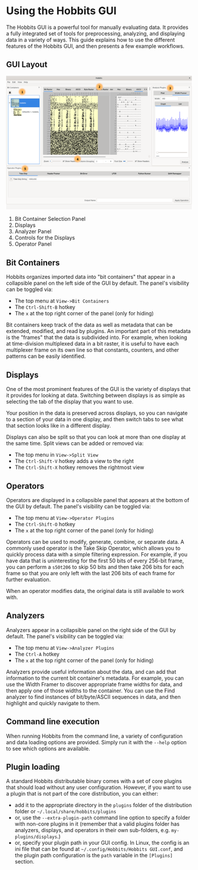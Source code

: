 # Using the Hobbits GUI

The Hobbits GUI is a powerful tool for manually evaluating data. It provides a
fully integrated set of tools for preprocessing, analyzing, and displaying data
in a variety of ways. This guide explains how to use the different features of
the Hobbits GUI, and then presents a few example workflows.

## GUI Layout

![The Hobbits GUI](labelled_hobbits_screenshot.png)

 1. Bit Container Selection Panel
 2. Displays
 3. Analyzer Panel
 4. Controls for the Displays
 5. Operator Panel

## Bit Containers

Hobbits organizes imported data into "bit containers" that appear in a 
collapsible panel on the left side of the GUI by default. The panel's visibility
can be toggled via:

  - The top menu at `View->Bit Containers`
  - The `Ctrl-Shift-B` hotkey
  - The `x` at the top right corner of the panel (only for hiding)

Bit containers keep track of the data as well as metadata that can be extended,
modified, and read by plugins. An important part of this metadata is the
"frames" that the data is subdivided into. For example, when looking at
time-division multiplexed data in a bit raster, it is useful to have each
multiplexer frame on its own line so that constants, counters, and other
patterns can be easily identified.

## Displays

One of the most prominent features of the GUI is the variety of displays that it
provides for looking at data. Switching between displays is as simple as
selecting the tab of the display that you want to use.

Your position in the data is preserved across displays, so you can navigate to a
section of your data in one display, and then switch tabs to see what that
section looks like in a different display.

Displays can also be split so that you can look at more than one display at the
same time. Split views can be added or removed via:

 - The top menu in `View->Split View`
 - The `Ctrl-Shift-V` hotkey adds a view to the right
 - The `Ctrl-Shift-X` hotkey removes the rightmost view

## Operators

Operators are displayed in a collapsible panel that appears at the bottom of the
GUI by default. The panel's visibility can be toggled via:

 - The top menu at `View->Operator Plugins`
 - The `Ctrl-Shift-O` hotkey
 - The `x` at the top right corner of the panel (only for hiding)

Operators can be used to modify, generate, combine, or separate data. A commonly
used operator is the Take Skip Operator, which allows you to quickly process
data with a simple filtering expression. For example, if you have data that is
uninteresting for the first 50 bits of every 256-bit frame, you can perform a
`s50t206` to skip 50 bits and then take 206 bits for each frame so that you are
only left with the last 206 bits of each frame for further evaluation.

When an operator modifies data, the original data is still available to work
with.

## Analyzers

Analyzers appear in a collapsible panel on the right side of the GUI by default.
The panel's visibility can be toggled via:

 - The top menu at `View->Analyzer Plugins`
 - The `Ctrl-A` hotkey
 - The `x` at the top right corner of the panel (only for hiding)

Analyzers provide useful information about the data, and can add that
information to the current bit container's metadata. For example, you can use
the Width Framer to discover appropriate frame widths for data, and then apply
one of those widths to the container. You can use the Find analyzer to find
instances of bit/byte/ASCII sequences in data, and then highlight and quickly
navigate to them.

## Command line execution

When running Hobbits from the command line, a variety of configuration and
data loading options are provided. Simply run it with the `--help` option to see
which options are available.

## Plugin loading

A standard Hobbits distributable binary comes with a set of core plugins that
should load without any user configuration. However, if you want to use a
plugin that is not part of the core distribution, you can either:

 - add it to the appropriate directory in the `plugins` folder of the
   distribution folder or `~/.local/share/hobbits/plugins`
- or, use the `--extra-plugin-path` command line option to specify a folder with
  non-core plugins in it (remember that a valid plugins folder has analyzers,
  displays, and operators in their own sub-folders, e.g. `my-plugins/displays`.)
- or, specify your plugin path in your GUI config. In Linux, the config is an
  ini file that can be found at `~/.config/Hobbits/Hobbits GUI.conf`, and the
  plugin path configuration is the `path` variable in the `[Plugins]` section.